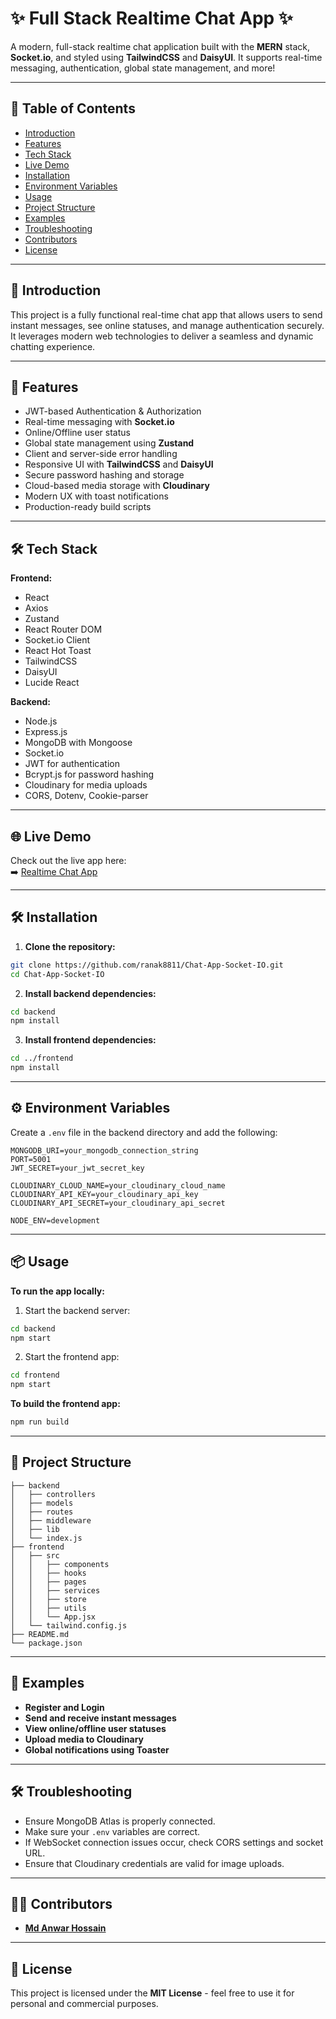 # ✨ Full Stack Realtime Chat App ✨

A modern, full-stack realtime chat application built with the **MERN** stack, **Socket.io**, and styled using **TailwindCSS** and **DaisyUI**. It supports real-time messaging, authentication, global state management, and more!

---

## 🌟 Table of Contents

- [Introduction](#introduction)
- [Features](#features)
- [Tech Stack](#tech-stack)
- [Live Demo](#live-demo)
- [Installation](#installation)
- [Environment Variables](#environment-variables)
- [Usage](#usage)
- [Project Structure](#project-structure)
- [Examples](#examples)
- [Troubleshooting](#troubleshooting)
- [Contributors](#contributors)
- [License](#license)

---

## 🧩 Introduction

This project is a fully functional real-time chat app that allows users to send instant messages, see online statuses, and manage authentication securely. It leverages modern web technologies to deliver a seamless and dynamic chatting experience.

---

## 🚀 Features

- JWT-based Authentication & Authorization
- Real-time messaging with **Socket.io**
- Online/Offline user status
- Global state management using **Zustand**
- Client and server-side error handling
- Responsive UI with **TailwindCSS** and **DaisyUI**
- Secure password hashing and storage
- Cloud-based media storage with **Cloudinary**
- Modern UX with toast notifications
- Production-ready build scripts

---

## 🛠️ Tech Stack

**Frontend:**

- React
- Axios
- Zustand
- React Router DOM
- Socket.io Client
- React Hot Toast
- TailwindCSS
- DaisyUI
- Lucide React

**Backend:**

- Node.js
- Express.js
- MongoDB with Mongoose
- Socket.io
- JWT for authentication
- Bcrypt.js for password hashing
- Cloudinary for media uploads
- CORS, Dotenv, Cookie-parser

---

## 🌐 Live Demo

Check out the live app here:  
➡️ [Realtime Chat App](https://chat-app-socket-io-dvzk.onrender.com)

---

## 🛠️ Installation

1. **Clone the repository:**

```bash
git clone https://github.com/ranak8811/Chat-App-Socket-IO.git
cd Chat-App-Socket-IO
```

2. **Install backend dependencies:**

```bash
cd backend
npm install
```

3. **Install frontend dependencies:**

```bash
cd ../frontend
npm install
```

---

## ⚙️ Environment Variables

Create a `.env` file in the backend directory and add the following:

```plaintext
MONGODB_URI=your_mongodb_connection_string
PORT=5001
JWT_SECRET=your_jwt_secret_key

CLOUDINARY_CLOUD_NAME=your_cloudinary_cloud_name
CLOUDINARY_API_KEY=your_cloudinary_api_key
CLOUDINARY_API_SECRET=your_cloudinary_api_secret

NODE_ENV=development
```

---

## 📦 Usage

**To run the app locally:**

1. Start the backend server:

```bash
cd backend
npm start
```

2. Start the frontend app:

```bash
cd frontend
npm start
```

**To build the frontend app:**

```bash
npm run build
```

---

## 📁 Project Structure

```plaintext
├── backend
│   ├── controllers
│   ├── models
│   ├── routes
│   ├── middleware
│   ├── lib
│   └── index.js
├── frontend
│   ├── src
│   │   ├── components
│   │   ├── hooks
│   │   ├── pages
│   │   ├── services
│   │   ├── store
│   │   ├── utils
│   │   └── App.jsx
│   └── tailwind.config.js
├── README.md
└── package.json
```

---

## 🧪 Examples

- **Register and Login**
- **Send and receive instant messages**
- **View online/offline user statuses**
- **Upload media to Cloudinary**
- **Global notifications using Toaster**

---

## 🛠 Troubleshooting

- Ensure MongoDB Atlas is properly connected.
- Make sure your `.env` variables are correct.
- If WebSocket connection issues occur, check CORS settings and socket URL.
- Ensure that Cloudinary credentials are valid for image uploads.

---

## 👨‍💻 Contributors

- [**Md Anwar Hossain**](https://github.com/ranak8811)

---

## 📜 License

This project is licensed under the **MIT License** - feel free to use it for personal and commercial purposes.
